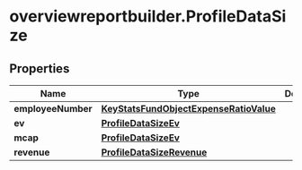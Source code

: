 # overviewreportbuilder.ProfileDataSize

## Properties

Name | Type | Description | Notes
------------ | ------------- | ------------- | -------------
**employeeNumber** | [**KeyStatsFundObjectExpenseRatioValue**](KeyStatsFundObjectExpenseRatioValue.md) |  | 
**ev** | [**ProfileDataSizeEv**](ProfileDataSizeEv.md) |  | 
**mcap** | [**ProfileDataSizeEv**](ProfileDataSizeEv.md) |  | 
**revenue** | [**ProfileDataSizeRevenue**](ProfileDataSizeRevenue.md) |  | 


